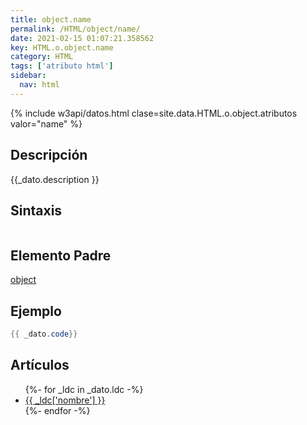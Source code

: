 ```yaml
---
title: object.name
permalink: /HTML/object/name/
date: 2021-02-15 01:07:21.358562
key: HTML.o.object.name
category: HTML
tags: ['atributo html']
sidebar: 
  nav: html
---
```


{% include w3api/datos.html clase=site.data.HTML.o.object.atributos valor="name" %}

## Descripción
{{_dato.description }}

## Sintaxis
~~~html
~~~

## Elemento Padre
[object](/HTML/object/)

## Ejemplo
~~~java
{{ _dato.code}}
~~~

## Artículos
<ul>
{%- for _ldc in _dato.ldc -%}
   <li>
       <a href="{{_ldc['url'] }}">{{ _ldc['nombre'] }}</a>
   </li>
{%- endfor -%}
</ul>
